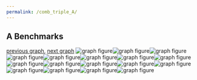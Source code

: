 ```yaml
---
permalink: /comb_triple_A/
---
```



## A Benchmarks

[previous graph](../multi_tuple_combination_ZB-ZB/), [next graph](../comb_triple_AVL/)
![graph figure](./images/triple/A/A-A_box.png)![graph figure](./images/triple/A/A-AVL_box.png)![graph figure](./images/triple/A/A-CYPHERD_box.png)![graph figure](./images/triple/A/A-EGG_box.png)![graph figure](./images/triple/A/A-F_box.png)![graph figure](./images/triple/A/A-FACE_box.png)![graph figure](./images/triple/A/A-FLOYD_box.png)![graph figure](./images/triple/A/A-H_box.png)![graph figure](./images/triple/A/A-JSOND_box.png)![graph figure](./images/triple/A/A-K_box.png)![graph figure](./images/triple/A/A-O_box.png)![graph figure](./images/triple/A/A-PDFD_box.png)![graph figure](./images/triple/A/A-RB_box.png)![graph figure](./images/triple/A/A-ROD_box.png)![graph figure](./images/triple/A/A-SMATRIX_box.png)![graph figure](./images/triple/A/A-SORTD_box.png)![graph figure](./images/triple/A/A-ZB_box.png)